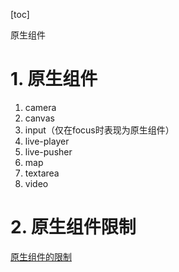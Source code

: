 [toc]

原生组件

# 1. 原生组件
1. camera
2. canvas
3. input（仅在focus时表现为原生组件）
4. live-player
5. live-pusher
6. map
7. textarea
8. video

# 2. 原生组件限制
[原生组件的限制](https://developers.weixin.qq.com/miniprogram/dev/component/native-component.html)